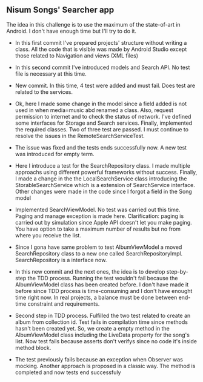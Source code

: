 Nisum Songs' Searcher app
-------------------------

The idea in this challenge is to use the maximum of the state-of-art in Android. I don't have enough time but I'll try to do it.

- In this first commit I've prepared projects' structure without writing a class. All the code that is visible was made by Android Studio except those related to Navigation and views (XML files)

- In this second commit I've introduced models and Search API. No test file is necessary at this time.

- New commit. In this time, 4 test were added and must fail. Does test are related to the services.

- Ok, here I made some change in the model since a field added is not used in when media=music abd renamed a class.
Also, request permission to internet and to check the status of network.
I've defined some interfaces for Storage and Search services. Finally, implemented the required classes.
Two of three test are passed. I must continue to resolve the issues in the RemoteSearchServiceTest.

- The issue was fixed and the tests ends successfully now. A new test was introduced for empty term.

- Here I introduce a test for the SearchRepository class. I made multiple approachs using different powerful frameworks without success. Finally, I made a change in the the LocalSearchService class introducing the StorableSearchService which is a extension of SearchService interface. Other changes were made in the code since I forgot a field in the Song model

- Implemented SearchViewModel. No test was carried out this time. Paging and manage exception is made here.
Clarification: paging is carried out by simulation since Apple API doesn't let you make paging. You have option to take a maximum number of results but no from where you receive the list.

- Since I gona have same problem to test AlbumViewModel a moved SearchRepository class to a new one called SearchRepositoryImpl. SearchRepository is a interface now.

- In this new commit and the next ones, the idea is to develop step-by-step the TDD process. Running the test wouldn't fail because
the AlbumViewModel class has been created before. I don't have made it before since TDD process is time-consuming and I don't have enought time right now. In real projects, a balance must be done between end-time constraint and requirements.

- Second step in TDD process. Fulfilled the two test related to create an album from collection id. Test fails in compilation time since methods hasn't been created yet. So, we create a empty method in the AlbumViewModel class including the LiveData property for the song's list. Now test fails because asserts don't verifys since no code it's inside method block.

- The test previously fails because an exception when Observer was mocking. Another approach is proposed in a classic way. The method is completed and now tests end successfuly




